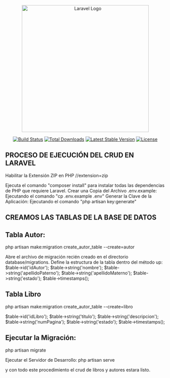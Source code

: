 <p align="center"><a href="https://laravel.com" target="_blank"><img src="https://raw.githubusercontent.com/laravel/art/master/logo-lockup/5%20SVG/2%20CMYK/1%20Full%20Color/laravel-logolockup-cmyk-red.svg" width="400" alt="Laravel Logo"></a></p>

<p align="center">
<a href="https://github.com/laravel/framework/actions"><img src="https://github.com/laravel/framework/workflows/tests/badge.svg" alt="Build Status"></a>
<a href="https://packagist.org/packages/laravel/framework"><img src="https://img.shields.io/packagist/dt/laravel/framework" alt="Total Downloads"></a>
<a href="https://packagist.org/packages/laravel/framework"><img src="https://img.shields.io/packagist/v/laravel/framework" alt="Latest Stable Version"></a>
<a href="https://packagist.org/packages/laravel/framework"><img src="https://img.shields.io/packagist/l/laravel/framework" alt="License"></a>
</p>

## PROCESO DE EJECUCIÓN DEL CRUD EN LARAVEL

Habilitar la Extensión ZIP en PHP
//extension=zip

Ejecuta el comando "composer install" para instalar todas las dependencias de PHP que requiere Laravel.
Crear una Copia del Archivo .env.example: Ejecutando el comando "cp .env.example .env"
Generar la Clave de la Aplicación: Ejecutando el comando "php artisan key:generate"


## CREAMOS LAS TABLAS DE LA BASE DE DATOS 

## Tabla Autor:
php artisan make:migration create_autor_table --create=autor

Abre el archivo de migración recién creado en el directorio database/migrations. 
Define la estructura de la tabla dentro del método up:
$table->id('idAutor');
$table->string('nombre');
$table->string('apellidoPaterno');
$table->string('apellidoMaterno');
$table->string('estado');
$table->timestamps();

## Tabla Libro
php artisan make:migration create_autor_table --create=libro

$table->id('idLibro');
$table->string('titulo');
$table->string('descripcion');
$table->string('numPagina');
$table->string('estado');
$table->timestamps();

## Ejecutar la Migración:
php artisan migrate

Ejecutar el Servidor de Desarrollo: 
php artisan serve

y con todo este procedimiento el crud de libros y autores estara listo.

